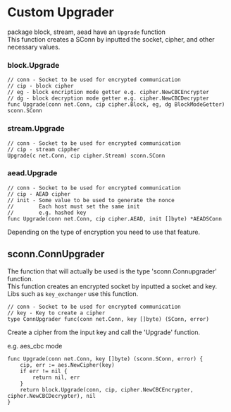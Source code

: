 # Custom Upgrader
package block, stream, aead have an `Upgrade` function   
This function creates a SConn by inputted the socket, cipher, and other necessary values.   

### block.Upgrade
```
// conn - Socket to be used for encrypted communication
// cip - block cipher
// eg - block encription mode getter e.g. cipher.NewCBCEncrypter
// dg - block decryption mode getter e.g. cipher.NewCBCDecrypter
func Upgrade(conn net.Conn, cip cipher.Block, eg, dg BlockModeGetter) sconn.SConn
```
### stream.Upgrade
```
// conn - Socket to be used for encrypted communication
// cip - stream cippher
Upgrade(c net.Conn, cip cipher.Stream) sconn.SConn
```
### aead.Upgrade
```
// conn - Socket to be used for encrypted communication
// cip - AEAD cipher
// init - Some value to be used to generate the nonce
//        Each host must set the same init
//        e.g. hashed key
func Upgrade(conn net.Conn, cip cipher.AEAD, init []byte) *AEADSConn
```

Depending on the type of encryption you need to use that feature.   
## sconn.ConnUpgrader
The function that will actually be used is the type 'sconn.Connupgrader' function.   
This function creates an encrypted socket by inputted a socket and key.   
Libs such as `key_exchanger` use this function.   

```
// conn - Socket to be used for encrypted communication
// key - Key to create a cipher
type ConnUpgrader func(conn net.Conn, key []byte) (SConn, error)
```
Create a cipher from the input key and call the 'Upgrade' function.   
   
e.g. aes_cbc mode   
```
func Upgrade(conn net.Conn, key []byte) (sconn.SConn, error) {
	cip, err := aes.NewCipher(key)
	if err != nil {
		return nil, err
	}
	return block.Upgrade(conn, cip, cipher.NewCBCEncrypter, cipher.NewCBCDecrypter), nil
}
```